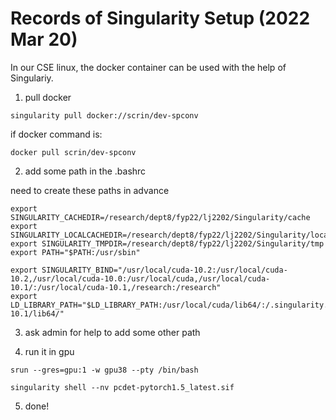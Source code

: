 # Records of Singularity Setup (2022 Mar 20)

In our CSE linux, the docker container can be used with the help of Singulariy.

1. pull docker
```
singularity pull docker://scrin/dev-spconv
```
if docker command is: 
```
docker pull scrin/dev-spconv
```
2. add some path in the .bashrc

need to create these paths in advance
```
export SINGULARITY_CACHEDIR=/research/dept8/fyp22/lj2202/Singularity/cache
export SINGULARITY_LOCALCACHEDIR=/research/dept8/fyp22/lj2202/Singularity/localcache
export SINGULARITY_TMPDIR=/research/dept8/fyp22/lj2202/Singularity/tmp
export PATH="$PATH:/usr/sbin"

export SINGULARITY_BIND="/usr/local/cuda-10.2:/usr/local/cuda-10.2,/usr/local/cuda-10.0:/usr/local/cuda,/usr/local/cuda-10.1/:/usr/local/cuda-10.1,/research:/research"
export LD_LIBRARY_PATH="$LD_LIBRARY_PATH:/usr/local/cuda/lib64/:/.singularity.d/libs:/usr/local/cuda-10.1/lib64/"
```
3. ask admin for help to add some other path

4. run it in gpu
```
srun --gres=gpu:1 -w gpu38 --pty /bin/bash

singularity shell --nv pcdet-pytorch1.5_latest.sif 
```

5. done!

